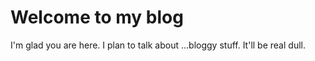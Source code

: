 # Welcome to my blog

I'm glad you are here. I plan to talk about ...bloggy stuff. It'll be real dull.

